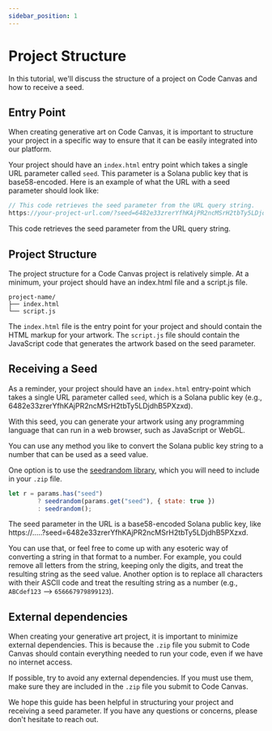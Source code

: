 ```yaml
---
sidebar_position: 1
---
```


# Project Structure

In this tutorial, we'll discuss the structure of a project on Code Canvas and how to receive a seed.

## Entry Point

When creating generative art on Code Canvas, it is important to structure your project in a specific way to ensure that 
it can be easily integrated into our platform.

Your project should have an `index.html` entry point which takes a single URL parameter called `seed`. 
This parameter is a Solana public key that is base58-encoded. 
Here is an example of what the URL with a seed parameter should look like:


```javascript
// This code retrieves the seed parameter from the URL query string.
https://your-project-url.com/?seed=6482e33zrerYfhKAjPR2ncMSrH2tbTy5LDjdhB5PXzxd
```

This code retrieves the seed parameter from the URL query string.

## Project Structure

The project structure for a Code Canvas project is relatively simple. At a minimum, your project should have an index.html file and a script.js file.

```text
project-name/
├── index.html
└── script.js
```

The `index.html` file is the entry point for your project and should contain the HTML markup for your artwork. 
The `script.js` file should contain the JavaScript code that generates the artwork based on the seed parameter.


## Receiving a Seed

As a reminder, your project should have an `index.html` entry-point which takes a single URL parameter called `seed`, 
which is a Solana public key (e.g., 6482e33zrerYfhKAjPR2ncMSrH2tbTy5LDjdhB5PXzxd).

With this seed, you can generate your artwork using any programming language that can run in a web browser,
such as JavaScript or WebGL.

You can use any method you like to convert the Solana public key string to a number that can be used as a seed value. 

One option is to use the [seedrandom library](https://www.npmjs.com/package/seedrandom), which you will need to include in your `.zip` file.

```javascript
let r = params.has("seed")
        ? seedrandom(params.get("seed"), { state: true })
        : seedrandom();
```

The seed parameter in the URL is a base58-encoded Solana public key, like https://.....?seed=6482e33zrerYfhKAjPR2ncMSrH2tbTy5LDjdhB5PXzxd.

You can use that, or feel free to come up with any esoteric way of converting a string in that format to a number. 
For example, you could remove all letters from the string, keeping only the digits, and treat the resulting string as the seed value. 
Another option is to replace all characters with their ASCII code and treat the resulting string as a number 
(e.g., `ABCdef123` --> `656667979899123`).

## External dependencies

When creating your generative art project, it is important to minimize external dependencies. 
This is because the `.zip` file you submit to Code Canvas should contain everything needed to run your code,
even if we have no internet access.

If possible, try to avoid any external dependencies. 
If you must use them, make sure they are included in the `.zip` file you submit to Code Canvas.


We hope this guide has been helpful in structuring your project and receiving a seed parameter. 
If you have any questions or concerns, please don't hesitate to reach out.
